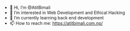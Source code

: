 - 👋 Hi, I’m @AtitBimali
- 👀 I’m interested in Web Development and Ethical Hacking
- 🌱 I’m currently learning back end development 
- 📫 How to reach me: https://atitbimali.com.np/

<!---
AtitBimali/AtitBimali is a ✨ special ✨ repository because its `README.md` (this file) appears on your GitHub profile.
You can click the Preview link to take a look at your changes.
--->
